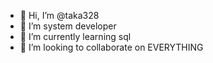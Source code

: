 - 👋 Hi, I’m @taka328
- 👀 I’m system developer
- 🌱 I’m currently learning sql
- 💞️ I’m looking to collaborate on EVERYTHING
<!---
taka328/taka328 is a ✨ special ✨ repository because its `README.md` (this file) appears on your GitHub profile.
You can click the Preview link to take a look at your changes.
--->
